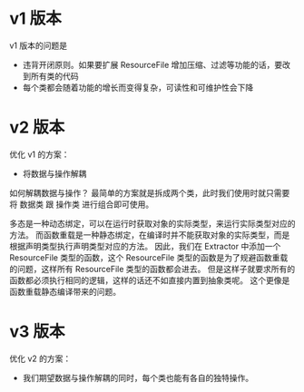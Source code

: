 
# v1 版本
v1 版本的问题是
- 违背开闭原则。如果要扩展 ResourceFile 增加压缩、过滤等功能的话，要改到所有类的代码
- 每个类都会随着功能的增长而变得复杂，可读性和可维护性会下降






# v2 版本

优化 v1 的方案：
- 将数据与操作解耦

如何解耦数据与操作？
最简单的方案就是拆成两个类，此时我们使用时就只需要将 数据类 跟 操作类 进行组合即可使用。


多态是一种动态绑定，可以在运行时获取对象的实际类型，来运行实际类型对应的方法。
而函数重载是一种静态绑定，在编译时并不能获取对象的实际类型，而是根据声明类型执行声明类型对应的方法。
因此，我们在 Extractor 中添加一个 ResourceFile 类型的函数，这个 ResourceFile 类型的函数是为了规避函数重载的问题，这样所有 ResourceFile 类型的函数都会进去。
但是这样子就要求所有的函数都必须执行相同的逻辑，这样的话还不如直接内置到抽象类呢。
这个更像是函数重载静态编译带来的问题。


# v3 版本

优化 v2 的方案：
- 我们期望数据与操作解耦的同时，每个类也能有各自的独特操作。

